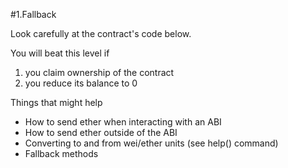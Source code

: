 #1.Fallback

Look carefully at the contract's code below.

You will beat this level if

1. you claim ownership of the contract
2. you reduce its balance to 0

Things that might help

- How to send ether when interacting with an ABI
- How to send ether outside of the ABI
- Converting to and from wei/ether units (see help() command)
- Fallback methods
